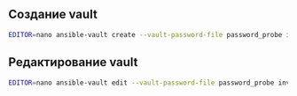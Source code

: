 ## Создание vault
```bash
EDITOR=nano ansible-vault create --vault-password-file password_probe inventories/probe/group_vars/all/vault.yml
```
## Редактирование vault
```bash
EDITOR=nano ansible-vault edit --vault-password-file password_probe inventories/probe/group_vars/all/vault.yml
```